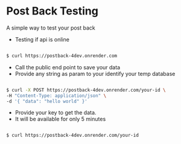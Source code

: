 # Post Back Testing

A simple way to test your post back

- Testing if api is online

```sh

$ curl https://postback-4dev.onrender.com

```

- Call the public end point to save your data
- Provide any string as param to your identify your temp database

```sh

$ curl -X POST https://postback-4dev.onrender.com/your-id \
-H "Content-Type: application/json" \
-d '{ "data": "hello world" }'

```

- Provide your key to get the data.
- It will be available for only 5 minutes

```sh

$ curl https://postback-4dev.onrender.com/your-id

```
